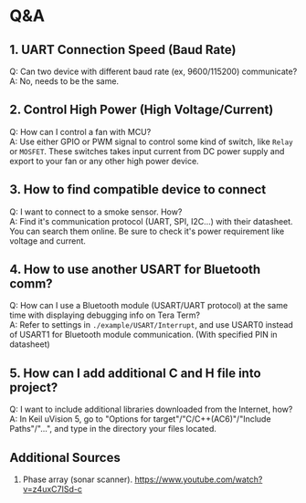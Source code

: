 # Q&A

## 1. UART Connection Speed (Baud Rate)

Q: Can two device with different baud rate (ex, 9600/115200) communicate?  
A: No, needs to be the same.

## 2. Control High Power (High Voltage/Current)

Q: How can I control a fan with MCU?  
A: Use either GPIO or PWM signal to control some kind of switch, like ```Relay``` or ```MOSFET```. These switches takes input current from DC power supply and export to your fan or any other high power device.

## 3. How to find compatible device to connect

Q: I want to connect to a smoke sensor. How?  
A: Find it's communication protocol (UART, SPI, I2C...) with their datasheet. You can search them online. Be sure to check it's power requirement like voltage and current.

## 4. How to use another USART for Bluetooth comm?

Q: How can I use a Bluetooth module (USART/UART protocol) at the same time with displaying debugging info on Tera Term?  
A: Refer to settings in ```./example/USART/Interrupt```, and use USART0 instead of USART1 for Bluetooth module communication. (With specified PIN in datasheet)

## 5. How can I add additional C and H file into project?

Q: I want to include additional libraries downloaded from the Internet, how?
A: In Keil uVision 5, go to "Options for target"/"C/C++(AC6)"/"Include Paths"/"...", and type in the directory your files located.

## Additional Sources

1. Phase array (sonar scanner). <https://www.youtube.com/watch?v=z4uxC7ISd-c>
